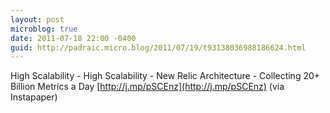 ```yaml
---
layout: post
microblog: true
date: 2011-07-18 22:00 -0400
guid: http://padraic.micro.blog/2011/07/19/t93138036988186624.html
---
```

High Scalability - High Scalability - New Relic Architecture - Collecting 20+ Billion Metrics a Day [http://j.mp/pSCEnz](http://j.mp/pSCEnz) (via Instapaper)
